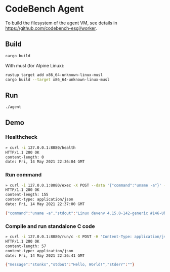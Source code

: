 # CodeBench Agent

To build the filesystem of the agent VM, see details in https://github.com/codebench-esgi/worker.

## Build

```sh
cargo build
```

With musl (for Alpine Linux):

```sh
rustup target add x86_64-unknown-linux-musl
cargo build --target x86_64-unknown-linux-musl
```

## Run

```sh
./agent
```

## Demo

### Healthcheck

```sh
» curl -i 127.0.0.1:8080/health
HTTP/1.1 200 OK
content-length: 0
date: Fri, 14 May 2021 22:36:04 GMT
```

### Run command

```sh
» curl -i 127.0.0.1:8080/exec -X POST --data '{"command":"uname -a"}' -H 'Content-Type: application/json'
HTTP/1.1 200 OK
content-length: 155
content-type: application/json
date: Fri, 14 May 2021 22:37:00 GMT

{"command":"uname -a","stdout":"Linux devenv 4.15.0-142-generic #146-Ubuntu SMP Tue Apr 13 01:11:19 UTC 2021 x86_64 x86_64 x86_64 GNU/Linux\n","stderr":""}
```

### Compile and run standalone C code

```sh
» curl -i 127.0.0.1:8080/run/c -X POST -H 'Content-Type: application/json' --data '{"id": "1234", "code":"#include <stdio.h>\r\nint main() {\r\n   \/\/ printf() displays the string inside quotation\r\n   printf(\"Hello, World!\");\r\n   return 0;\r\n}"}'
HTTP/1.1 200 OK
content-length: 57
content-type: application/json
date: Fri, 14 May 2021 22:36:41 GMT

{"message":"stonks","stdout":"Hello, World!","stderr":""}
```
